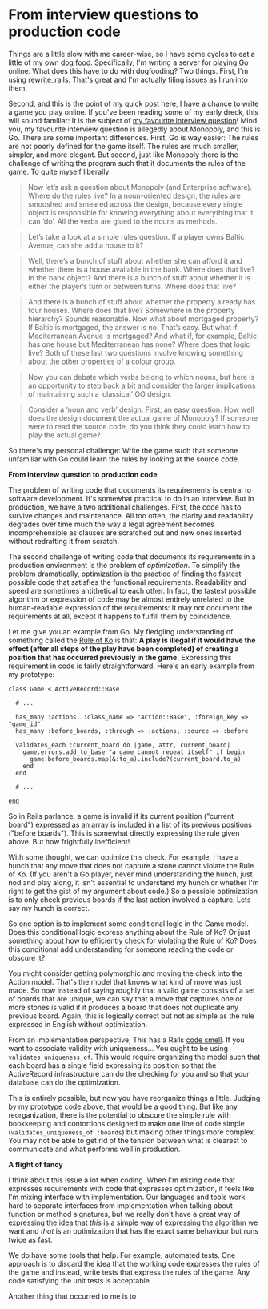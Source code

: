 From interview questions to production code
===

Things are a little slow with me career-wise, so I have some cycles to eat a little of my own [dog food](http://en.wikipedia.org/wiki/Eating_one%27s_own_dog_food "Eating one's own dog food - Wikipedia, the free encyclopedia"). Specifically, I'm writing a server for playing [Go](http://github.com/raganwald/homoiconic/blob/master/2009-10-20/high_anxiety.md "High Anxiety") online. What does this have to do with dogfooding? Two things. First, I'm using [rewrite_rails](http://github.com/raganwald-deprecated/rewrite_rails "raganwald's rewrite_rails at master - GitHub"). That's great and I'm actually filing issues as I run into them.

Second, and this is the point of my quick post here, I have a chance to write a game you play online. If you've been reading some of my early dreck, this will sound familiar: It is the subject of [my favourite interview question](http://weblog.raganwald.com/2006/06/my-favourite-interview-question.html "My favourite interview question")! Mind you, my favourite interview question is allegedly about Monopoly, and this is Go. There are some important differences. First, Go is way easier: The rules are not poorly defined for the game itself. The rules are much smaller, simpler, and more elegant. But second, just like Monopoly there is the challenge of writing the program such that it documents the rules of the game. To quite myself liberally:

> Now let’s ask a question about Monopoly (and Enterprise software). Where do the rules live? In a noun-oriented design, the rules are smooshed and smeared across the design, because every single object is responsible for knowing everything about everything that it can ‘do’. All the verbs are glued to the nouns as methods.

> Let’s take a look at a simple rules question. If a player owns Baltic Avenue, can she add a house to it?

> Well, there’s a bunch of stuff about whether she can afford it and whether there is a house available in the bank. Where does that live? In the bank object? And there is a bunch of stuff about whether it is either the player’s turn or between turns. Where does that live?

> And there is a bunch of stuff about whether the property already has four houses. Where does that live? Somewhere in the property hierarchy? Sounds reasonable. Now what about mortgaged property? If Baltic is mortgaged, the answer is no. That’s easy. But what if Mediterranean Avenue is mortgaged? And what if, for example, Baltic has one house but Mediterranean has none? Where does that logic live? Both of these last two questions involve knowing something about the other properties of a colour group.

> Now you can debate which verbs belong to which nouns, but here is an opportunity to step back a bit and consider the larger implications of maintaining such a ‘classical’ OO design.

> Consider a ‘noun and verb’ design. First, an easy question. How well does the design document the actual game of Monopoly? If someone were to read the source code, do you think they could learn how to play the actual game?

So there's my personal challenge: Write the game such that someone unfamiliar with Go could learn the rules by looking at the source code. 

**From interview question to production code**

The problem of writing code that documents its requirements is central to software development. It's somewhat practical to do in an interview. But in production, we have a two additional challenges. First, the code has to survive changes and maintenance. All too often, the clarity and readability degrades over time much the way a legal agreement becomes incomprehensible as clauses are scratched out and new ones inserted without redrafting it from scratch.

The second challenge of writing code that documents its requirements in a production environment is the problem of *optimization*. To simplify the problem dramatically, optimization is the practice of finding the fastest possible code that satisfies the functional requirements. Readability and speed are sometimes antithetical to each other. In fact, the fastest possible algorithm or expression of code may be almost entirely unrelated to the human-readable expression of the requirements: It may not document the requirements at all, except it happens to fulfill them by coincidence.

Let me give you an example from Go. My fledgling understanding of something called the [Rule of Ko](http://en.wikipedia.org/wiki/Rules_of_go#Ko "Rules of Go - Wikipedia, the free encyclopedia") is that: **A play is illegal if it would have the effect (after all steps of the play have been completed) of creating a position that has occurred previously in the game.** Expressing this requirement in code is fairly straightforward. Here's an early example from my prototype:

    class Game < ActiveRecord::Base
  
      # ...
      
      has_many :actions, :class_name => "Action::Base", :foreign_key => "game_id"
      has_many :before_boards, :through => :actions, :source => :before
  
      validates_each :current_board do |game, attr, current_board|
        game.errors.add_to_base "a game cannot repeat itself" if begin
          game.before_boards.map(&:to_a).include?(current_board.to_a)
        end
      end
      
      # ...
      
    end

So in Rails parlance, a game is invalid if its current position ("current board") expressed as an array is included in a list of its previous positions ("before boards"). This is somewhat directly expressing the rule given above. But how frightfully inefficient!

With some thought, we can optimize this check. For example, I have a hunch that any move that does not capture a stone cannot violate the Rule of Ko. (If you aren't a Go player, never mind understanding the hunch, just nod and play along, it isn't essential to understand my hunch or whether I'm right to get the gist of my argument about code.) So a possible optimization is to only check previous boards if the last action involved a capture. Lets say my hunch is correct.

So one option is to implement some conditional logic in the Game model. Does this conditional logic express anything about the Rule of Ko? Or just something about how to efficiently check for violating the Rule of Ko? Does this conditional add understanding for someone reading the code or obscure it?

You might consider getting polymorphic and moving the check into the Action model. That's the model that knows what kind of move was just made. So now instead of saying roughly that a valid game consists of a set of boards that are unique, we can say that a move that captures one or more stones is valid if it produces a board that does not duplicate any previous board. Again, this is logically correct but not as simple as the rule expressed in English without optimization.

From an implementation perspective, This has a Rails [code smell](http://en.wikipedia.org/wiki/Code_smell "Code smell - Wikipedia, the free encyclopedia"). If you want to associate validity with uniqueness... You ought to be using `validates_uniqueness_of`. This would require organizing the model such that each board has a single field expressing its position so that the ActiveRecord infrastructure can do the checking for you and so that your database can do the optimization.

This is entirely possible, but now you have reorganize things a little. Judging by my prototype code above, that would be a good thing. But like any reorganization, there is the potential to obscure the simple rule with bookkeeping and contortions designed to make one line of code simple (`validates_uniqueness_of :boards`) but making other things more complex. You may not be able to get rid of the tension between what is clearest to communicate and what performs well in production.

**A flight of fancy**

I think about this issue a lot when coding. When I'm mixing code that expresses requirements with code that expresses optimization, it feels like I'm mixing interface with implementation. Our languages and tools work hard to separate interfaces from implementation when talking about function or method signatures, but we really don't have a great way of expressing the idea that *this* is a simple way of expressing the algorithm we want and *that* is an optimization that has the exact same behaviour but runs twice as fast.

We do have some tools that help. For example, automated tests. One approach is to discard the idea that the working code expresses the rules of the game and instead, write tests that express the rules of the game. Any code satisfying the unit tests is acceptable. 

Another thing that occurred to me is to 
